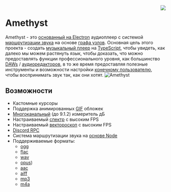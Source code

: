 <img align="right" src="https://media.discordapp.net/attachments/667464431562653706/1025732056124235826/icon.png?width=128&height=128">

# Amethyst 
Amethyst - это [основанный на Electron](https://electronjs.org/) аудиоплеер с системой [маршрутизации звука](https://en.wikipedia.org/wiki/Audio_signal_flow) на основе [графа узлов](https://en.wikipedia.org/wiki/Node_graph_architecture). Основная цель этого проекта - создать [музыкальный плеер](https://ru.wikipedia.org/wiki/Медиапроигрыватель) на [TypeScript](https://www.typescriptlang.org/), чтобы увидеть, как далеко мы можем растянуть язык, чтобы доказать, что можно предоставлять функции профессионального уровня, как большинство [DAWs](https://ru.wikipedia.org/wiki/Цифровая_звуковая_рабочая_станция) / [аудиоредакторов](https://ru.wikipedia.org/wiki/Аудиоредактор), в то же время предоставляя полезные инструменты и возможности настройки [конечному пользователю](https://ru.wikipedia.org/wiki/Конечный_покупатель), чтобы воспринимать звук так, как они хотят.
![Amethyst](https://cdn.discordapp.com/attachments/667464431562653706/1043343748593107004/image.png)

## Возможности
- Кастомные курсоры
- Поддержка анимированных [GIF](https://ru.wikipedia.org/wiki/GIF) обложек
- [Многоканальный](https://ru.wikipedia.org/wiki/Объёмный_звук) (до 9.1.2) измеритель дБ
- Настраиваемый [спектр](https://ru.wikipedia.org/wiki/Анализатор_спектра) с высоким FPS 
- Настраиваемый [вектороскоп](https://ru.wikipedia.org/wiki/Вектороскоп) с высоким FPS 
- [Discord RPC](https://discord.com/developers/docs/topics/rpc)
- Система маршрутизации звука на [основе Node](https://en.wikipedia.org/wiki/Node_graph_architecture)
- Поддерживаемые форматы:
  - [ogg](https://ru.wikipedia.org/wiki/Ogg)
  - [flac](https://ru.wikipedia.org/wiki/FLAC)
  - [wav](https://ru.wikipedia.org/wiki/WAV)
  - [opus](https://ru.wikipedia.org/wiki/Opus_(кодек)))
  - [aac](https://ru.wikipedia.org/wiki/Advanced_Audio_Coding)
  - [aiff](https://ru.wikipedia.org/wiki/AIFF_(аудиоформат))
  - [mp3](https://ru.wikipedia.org/wiki/MP3)
  - [m4a](https://ru.wikipedia.org/wiki/MPEG-4_Part_14)

